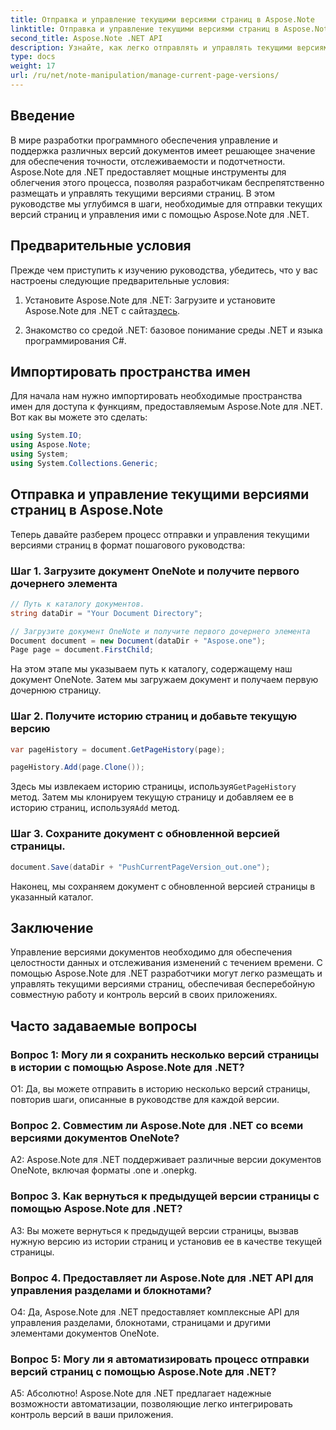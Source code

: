 ```yaml
---
title: Отправка и управление текущими версиями страниц в Aspose.Note
linktitle: Отправка и управление текущими версиями страниц в Aspose.Note
second_title: Aspose.Note .NET API
description: Узнайте, как легко отправлять и управлять текущими версиями страниц в Aspose.Note для .NET. Улучшите контроль версий документов и совместную работу.
type: docs
weight: 17
url: /ru/net/note-manipulation/manage-current-page-versions/
---
```

## Введение

В мире разработки программного обеспечения управление и поддержка различных версий документов имеет решающее значение для обеспечения точности, отслеживаемости и подотчетности. Aspose.Note для .NET предоставляет мощные инструменты для облегчения этого процесса, позволяя разработчикам беспрепятственно размещать и управлять текущими версиями страниц. В этом руководстве мы углубимся в шаги, необходимые для отправки текущих версий страниц и управления ими с помощью Aspose.Note для .NET.

## Предварительные условия

Прежде чем приступить к изучению руководства, убедитесь, что у вас настроены следующие предварительные условия:

1. Установите Aspose.Note для .NET: Загрузите и установите Aspose.Note для .NET с сайта[здесь](https://releases.aspose.com/note/net/).

2. Знакомство со средой .NET: базовое понимание среды .NET и языка программирования C#.

## Импортировать пространства имен

Для начала нам нужно импортировать необходимые пространства имен для доступа к функциям, предоставляемым Aspose.Note для .NET. Вот как вы можете это сделать:

```csharp
using System.IO;
using Aspose.Note;
using System;
using System.Collections.Generic;
```

## Отправка и управление текущими версиями страниц в Aspose.Note

Теперь давайте разберем процесс отправки и управления текущими версиями страниц в формат пошагового руководства:

### Шаг 1. Загрузите документ OneNote и получите первого дочернего элемента

```csharp
// Путь к каталогу документов.
string dataDir = "Your Document Directory";

// Загрузите документ OneNote и получите первого дочернего элемента
Document document = new Document(dataDir + "Aspose.one");
Page page = document.FirstChild;
```

На этом этапе мы указываем путь к каталогу, содержащему наш документ OneNote. Затем мы загружаем документ и получаем первую дочернюю страницу.

### Шаг 2. Получите историю страниц и добавьте текущую версию

```csharp
var pageHistory = document.GetPageHistory(page);

pageHistory.Add(page.Clone());
```

 Здесь мы извлекаем историю страницы, используя`GetPageHistory` метод. Затем мы клонируем текущую страницу и добавляем ее в историю страниц, используя`Add` метод.

### Шаг 3. Сохраните документ с обновленной версией страницы.

```csharp
document.Save(dataDir + "PushCurrentPageVersion_out.one");
```

Наконец, мы сохраняем документ с обновленной версией страницы в указанный каталог.

## Заключение

Управление версиями документов необходимо для обеспечения целостности данных и отслеживания изменений с течением времени. С помощью Aspose.Note для .NET разработчики могут легко размещать и управлять текущими версиями страниц, обеспечивая бесперебойную совместную работу и контроль версий в своих приложениях.

## Часто задаваемые вопросы

### Вопрос 1: Могу ли я сохранить несколько версий страницы в истории с помощью Aspose.Note для .NET?

О1: Да, вы можете отправить в историю несколько версий страницы, повторив шаги, описанные в руководстве для каждой версии.

### Вопрос 2. Совместим ли Aspose.Note для .NET со всеми версиями документов OneNote?

A2: Aspose.Note для .NET поддерживает различные версии документов OneNote, включая форматы .one и .onepkg.

### Вопрос 3. Как вернуться к предыдущей версии страницы с помощью Aspose.Note для .NET?

A3: Вы можете вернуться к предыдущей версии страницы, вызвав нужную версию из истории страниц и установив ее в качестве текущей страницы.

### Вопрос 4. Предоставляет ли Aspose.Note для .NET API для управления разделами и блокнотами?

О4: Да, Aspose.Note для .NET предоставляет комплексные API для управления разделами, блокнотами, страницами и другими элементами документов OneNote.

### Вопрос 5: Могу ли я автоматизировать процесс отправки версий страниц с помощью Aspose.Note для .NET?

А5: Абсолютно! Aspose.Note для .NET предлагает надежные возможности автоматизации, позволяющие легко интегрировать контроль версий в ваши приложения.